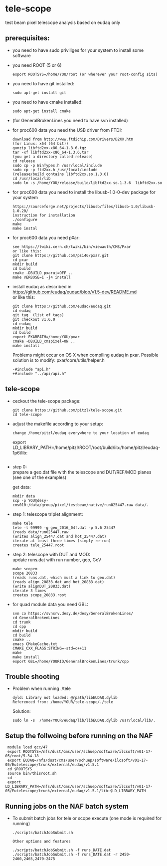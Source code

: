 # tele-scope
test beam pixel telescope analysis based on eudaq only

## prerequisites:

* you need to have sudo priviliges for your system to install some software

* you need ROOT (5 or 6) 
  ```
  export ROOTSYS=/home/YOU/root (or wherever your root-config sits)
  ```
* you need to have git installed:  
  ```
  sudo apt-get install git
  ```
* you need to have cmake installed:  
  ```
  sudo apt-get install cmake
  ```
* (for GeneralBrokenLines you need to have svn installed)

* for proc600 data you need the USB driver from FTDI:  
  ```
  download from http://www.ftdichip.com/Drivers/D2XX.htm  
  (for Linux: x64 (64 bit))  
  gunzip libftd2xx-x86_64-1.3.6.tgz  
  tar -xf libftd2xx-x86_64-1.3.6.tar  
  (you get a directory called release)  
  cd release  
  sudo cp -p WinTypes.h /usr/local/include  
  sudo cp -p ftd2xx.h /usr/local/include  
  (release/build contains libftd2xx.so.1.3.6)  
  cd /usr/local/lib  
  sudo ln -s /home/YOU/release/build/libftd2xx.so.1.3.6  libftd2xx.so  
  ```
* for proc600 data you need to install the libusb-1.0-0-dev package for your system
  ```
  https://sourceforge.net/projects/libusb/files/libusb-1.0/libusb-1.0.20/
  instruction for installation
  ./configure
  make
  make instal
  ```

* for proc600 data you need pXar:  
  ```
  see https://twiki.cern.ch/twiki/bin/viewauth/CMS/Pxar  
  or like this:  
  git clone https://github.com/psi46/pxar.git  
  cd pxar  
  mkdir build  
  cd build  
  cmake -DBUILD_pxarui=OFF ..  
  make VERBOSE=1 -j4 install  
  ```
* install eudaq as described in  
  https://github.com/eudaq/eudaq/blob/v1.5-dev/README.md  
  or like this:  
  ```
  git clone https://github.com/eudaq/eudaq.git  
  cd eudaq
  git tag  (list of tags)
  git checkout v1.6.0
  cd eudaq  
  mkdir build  
  cd build  
  export PXARPATH=/home/YOU/pxar  
  cmake -DBUILD_cmspixel=ON ..  
  make install  
  ```

  Problems might occur on OS X when compiling eudaq in pxar.
  Possible solution is to modify: pxar/core/utils/helper.h
  ```
  -#include "api.h"
  +#include "../api/api.h"	
  ```

## tele-scope
* ceckout the tele-scope package:
  ```
  git clone https://github.com/pitzl/tele-scope.git
  cd tele-scope	
  ```

* adjust the makefile according to your setup:
  ```
  change /home/pitzl/eudaq everywhere to your location of eudaq
  ```
  export LD_LIBRARY_PATH=/home/pitzl/ROOT/root/build/lib:/home/pitzl/eudaq-1p6/lib:
  ```

* step 0:  
  prepare a geo.dat file with the telescope and DUT/REF/MOD planes  
  (see one of the examples)  

  get data:
  ```
  mkdir data
  scp -p YOU@desy-cms010:/data/group/pixel/testbeam/native/run025447.raw data/.
  ```

* step 1: telescope triplet alignment:
  ```
  make tele  
  tele -l 99999 -g geo_2016_04f.dat -p 5.6 25447
  (reads data/run025447.raw  
  (writes align_25447.dat and hot_25447.dat)  
  iterate at least three times (simply re-run)  
  creates tele_25447.root  
  ```
* step 2: telescope with DUT and MOD:  
  update runs.dat with run number, geo, GeV
  ```
  make scopem  
  scope 20833  
  (reads runs.dat, which must a link to geo.dat)  
  (reads align_20833.dat and hot_20833.dat)  
  (write alignDUT_20833.dat)  
  iterate 3 times  
  creates scope_20833.root  
  ```

* for quad module data you need GBL:
  ```
  svn co https://svnsrv.desy.de/desy/GeneralBrokenLines/
  cd GeneralBrokenLines
  cd trunk
  cd cpp
  mkdir build
  cd build
  cmake ..
  emacs CMakeCache.txt
  CMAKE_CXX_FLAGS:STRING=-std=c++11
  make
  make install
  export GBL=/home/YOURID/GeneralBrokenLines/trunk/cpp
  ```

## Trouble shooting

* Problem when running ./tele
  ```
  dyld: Library not loaded: @rpath/libEUDAQ.dylib
  Referenced from: /home/YOUR/tele-scope/./tele
  ```

  Solution:
  ```
  sudo ln -s  /home/YOUR/eudaq/lib/libEUDAQ.dylib /usr/local/lib/.
  ```

## Setup the follwoing before running on the NAF 
  ```
   module load gcc/47
   export ROOTSYS=/nfs/dust/cms/user/schuep/software/ilcsoft/v01-17-05/root/5.34.18
   export EUDAQ=/nfs/dust/cms/user/schuep/software/ilcsoft/v01-17-05/Eutelescope/trunk/external/eudaq/v1.5.1
   cd $ROOTSYS
   source bin/thisroot.sh
   cd -
   export LD_LIBRARY_PATH=/nfs/dust/cms/user/schuep/software/ilcsoft/v01-17-05/Eutelescope/trunk/external/eudaq/v1.5.1/lib:$LD_LIBRARY_PATH
  ```

## Running jobs on the NAF batch system

* To submit batch jobs for tele or scope execute (one  mode is required for running)

  ```
  ./scripts/batchJobSubmit.sh

  Other options and features

  ./scripts/batchJobSubmit.sh -f runs_DATE.dat 
  ./scripts/batchJobSubmit.sh -f runs_DATE.dat -r 2450-2460,2465,2470-2475
  ```
